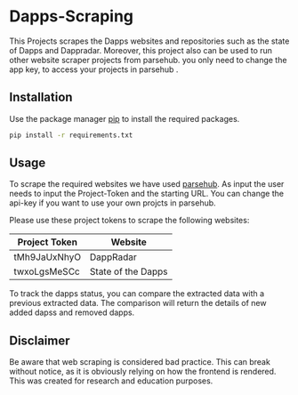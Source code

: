 # Dapps-Scraping
This Projects scrapes the Dapps websites and repositories such as the state of Dapps and Dappradar. Moreover, this project also can be used to run other website scraper projects from parsehub. you only need to change the app key, to access your projects in parsehub . 


## Installation

Use the package manager [pip](https://pip.pypa.io/en/stable/) to install the required packages.

```bash
pip install -r requirements.txt
```

## Usage

To scrape the required websites we have used [parsehub](https://www.parsehub.com).
As input the user needs to input the Project-Token and the starting URL. 
You can change the api-key if you want to use your own projcts in parsehub.

Please use these project tokens to scrape the following websites:

| Project Token  | Website |
| ------------- | ------------- |
| tMh9JaUxNhyO  | DappRadar  |
| twxoLgsMeSCc  | State of the Dapps  |


To track the dapps status, you can compare the extracted data with a previous extracted data. The comparison will return the details of new added dapss and removed dapps.

## Disclaimer
Be aware that web scraping is considered bad practice. This can break without notice, as it is obviously relying on how the frontend is rendered. This was created for research and education purposes. 
